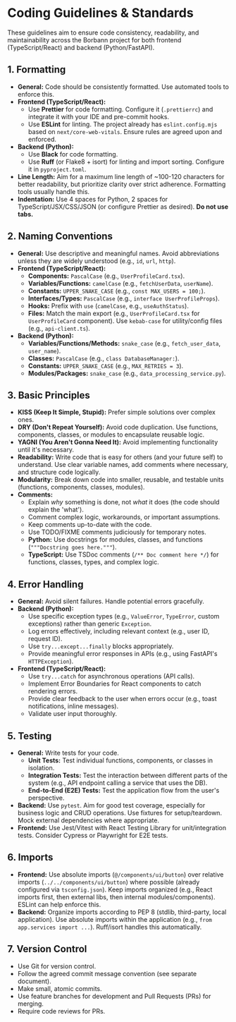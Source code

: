 # Coding Guidelines & Standards

These guidelines aim to ensure code consistency, readability, and maintainability across the Borbann project for both frontend (TypeScript/React) and backend (Python/FastAPI).

## 1. Formatting

- **General:** Code should be consistently formatted. Use automated tools to enforce this.
- **Frontend (TypeScript/React):**
  - Use **Prettier** for code formatting. Configure it (`.prettierrc`) and integrate it with your IDE and pre-commit hooks.
  - Use **ESLint** for linting. The project already has `eslint.config.mjs` based on `next/core-web-vitals`. Ensure rules are agreed upon and enforced.
- **Backend (Python):**
  - Use **Black** for code formatting.
  - Use **Ruff** (or Flake8 + isort) for linting and import sorting. Configure it in `pyproject.toml`.
- **Line Length:** Aim for a maximum line length of ~100-120 characters for better readability, but prioritize clarity over strict adherence. Formatting tools usually handle this.
- **Indentation:** Use 4 spaces for Python, 2 spaces for TypeScript/JSX/CSS/JSON (or configure Prettier as desired). **Do not use tabs.**

## 2. Naming Conventions

- **General:** Use descriptive and meaningful names. Avoid abbreviations unless they are widely understood (e.g., `id`, `url`, `http`).
- **Frontend (TypeScript/React):**
  - **Components:** `PascalCase` (e.g., `UserProfileCard.tsx`).
  - **Variables/Functions:** `camelCase` (e.g., `fetchUserData`, `userName`).
  - **Constants:** `UPPER_SNAKE_CASE` (e.g., `const MAX_USERS = 100;`).
  - **Interfaces/Types:** `PascalCase` (e.g., `interface UserProfileProps`).
  - **Hooks:** Prefix with `use` (`camelCase`, e.g., `useAuthStatus`).
  - **Files:** Match the main export (e.g., `UserProfileCard.tsx` for `UserProfileCard` component). Use `kebab-case` for utility/config files (e.g., `api-client.ts`).
- **Backend (Python):**
  - **Variables/Functions/Methods:** `snake_case` (e.g., `fetch_user_data`, `user_name`).
  - **Classes:** `PascalCase` (e.g., `class DatabaseManager:`).
  - **Constants:** `UPPER_SNAKE_CASE` (e.g., `MAX_RETRIES = 3`).
  - **Modules/Packages:** `snake_case` (e.g., `data_processing_service.py`).

## 3. Basic Principles

- **KISS (Keep It Simple, Stupid):** Prefer simple solutions over complex ones.
- **DRY (Don't Repeat Yourself):** Avoid code duplication. Use functions, components, classes, or modules to encapsulate reusable logic.
- **YAGNI (You Aren't Gonna Need It):** Avoid implementing functionality until it's necessary.
- **Readability:** Write code that is easy for others (and your future self) to understand. Use clear variable names, add comments where necessary, and structure code logically.
- **Modularity:** Break down code into smaller, reusable, and testable units (functions, components, classes, modules).
- **Comments:**
  - Explain _why_ something is done, not _what_ it does (the code should explain the 'what').
  - Comment complex logic, workarounds, or important assumptions.
  - Keep comments up-to-date with the code.
  - Use TODO/FIXME comments judiciously for temporary notes.
  - **Python:** Use docstrings for modules, classes, and functions (`"""Docstring goes here."""`).
  - **TypeScript:** Use TSDoc comments (`/** Doc comment here */`) for functions, classes, types, and complex logic.

## 4. Error Handling

- **General:** Avoid silent failures. Handle potential errors gracefully.
- **Backend (Python):**
  - Use specific exception types (e.g., `ValueError`, `TypeError`, custom exceptions) rather than generic `Exception`.
  - Log errors effectively, including relevant context (e.g., user ID, request ID).
  - Use `try...except...finally` blocks appropriately.
  - Provide meaningful error responses in APIs (e.g., using FastAPI's `HTTPException`).
- **Frontend (TypeScript/React):**
  - Use `try...catch` for asynchronous operations (API calls).
  - Implement Error Boundaries for React components to catch rendering errors.
  - Provide clear feedback to the user when errors occur (e.g., toast notifications, inline messages).
  - Validate user input thoroughly.

## 5. Testing

- **General:** Write tests for your code.
  - **Unit Tests:** Test individual functions, components, or classes in isolation.
  - **Integration Tests:** Test the interaction between different parts of the system (e.g., API endpoint calling a service that uses the DB).
  - **End-to-End (E2E) Tests:** Test the application flow from the user's perspective.
- **Backend:** Use `pytest`. Aim for good test coverage, especially for business logic and CRUD operations. Use fixtures for setup/teardown. Mock external dependencies where appropriate.
- **Frontend:** Use Jest/Vitest with React Testing Library for unit/integration tests. Consider Cypress or Playwright for E2E tests.

## 6. Imports

- **Frontend:** Use absolute imports (`@/components/ui/button`) over relative imports (`../../components/ui/button`) where possible (already configured via `tsconfig.json`). Keep imports organized (e.g., React imports first, then external libs, then internal modules/components). ESLint can help enforce this.
- **Backend:** Organize imports according to PEP 8 (stdlib, third-party, local application). Use absolute imports within the application (e.g., `from app.services import ...`). Ruff/isort handles this automatically.

## 7. Version Control

- Use Git for version control.
- Follow the agreed commit message convention (see separate document).
- Make small, atomic commits.
- Use feature branches for development and Pull Requests (PRs) for merging.
- Require code reviews for PRs.

